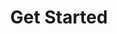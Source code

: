 ---
title: "Get Started"
permalink: /docs/projects/get-started/
redirect_to:
  - https://docs.microsoft.com/azure/iot-hub/iot-hub-arduino-iot-devkit-az3166-get-started
excerpt: "Send sensor data from DevKit to Azure IoTHub."
header:
  overlay_image: /assets/images/AI-IoT.PNG
  overlay_full: true
  teaser: /assets/images/AI_IoT.PNG
icons:
  - url: /assets/images/AI_IoT.PNG
    target: https://azure.microsoft.com/services/iot-hub/
    title: IoT Hub
difficulty: EASY
last_modified_at: 2019-04-26
---